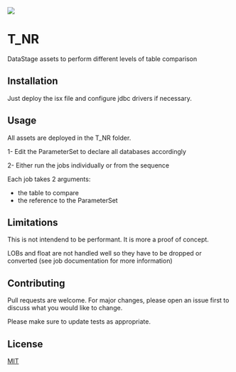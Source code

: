 ![](https://img.shields.io/badge/release-v1.2.0-blue)

# T_NR

DataStage assets to perform different levels of table comparison

## Installation

Just deploy the isx file and configure jdbc drivers if necessary.


## Usage

All assets are deployed in the T_NR folder.

1- Edit the ParameterSet to declare all databases accordingly

2- Either run the jobs individually or from the sequence

 Each job takes 2 arguments: 
 * the table to compare
 * the reference to the ParameterSet

## Limitations

This is not intendend to be performant. It is more a proof of concept.

LOBs and float are not handled well so they have to be dropped or converted (see job documentation for more information)

## Contributing
Pull requests are welcome. For major changes, please open an issue first to discuss what you would like to change.

Please make sure to update tests as appropriate.

## License
[MIT](https://choosealicense.com/licenses/mit/)